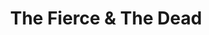 ---
title: "The Fierce & The Dead"
summary: "None"
slug: "the-fierce-the-dead"
image: "the-fierce-the-dead.jpg"
apple_music_artist_url: "https://music.apple.com/gb/artist/the-fierce-the-dead/359677769"
wikipedia_url: "none"
---